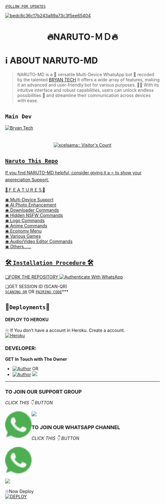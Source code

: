  [`ℹ️FOLLOW FOR UPDATES`](https://github.com/Bryanlover1) 
</p>
<a href="https://ibb.co/MBvWDD2"><img src="https://telegra.ph/file/062ace096a270a9b42047.jpg" alt="bedc8c36c17b243a89a73c3f5ee65404" border="0"></a>
<h1 align="center">  🔥NARUTO-ＭＤ🔥
</p>
  
#  ℹ️ ABOUT NARUTO-MD
 >NARUTO-MD is a 🌟 versatile Multi-Device WhatsApp bot 🤖 recoded by the talented [BRYAN TECH](https://github.com/Bryanlover1) It offers a wide array of features, making it an advanced and user-friendly bot for various purposes. 🎉📱 With its intuitive interface and robust capabilities, users can unlock endless possibilities 🚀 and streamline their communication across devices with ease.

## `Main Dev` 
<a href="https://github.com/Bryanlover1"><img src="https://telegra.ph/file/60d7acb8c8ab3ddfb8ab6.jpg" width="250" height="250" alt="Bryan Tech"/></a>

  
# </a>
   <a aria-label="NARUTO-MD-V1 is free to use" href="https://whatsapp.com/channel/0029VacpEdXIt5rqKLB9nC1L" target="_blank">
 <p align="center"><img src="https://profile-counter.glitch.me/{Bryanlover1}/count.svg" alt="xcelsama:: Visitor's Count" /></p>



## `Naruto This Repo`
If you find NARUTO-MD helpful, consider giving it a ⭐ to show your appreciation,Support.



📡ＦＥＡＴＵＲＥＳ📡


◉ Multi-Device Support  
◉ AI Photo Enhancement  
◉ Downloader Commands  
◉ Hidden NSFW Commands  
◉ Logo Commands  
◉ Anime Commands  
◉ Economy Menu  
◉ Various Games  
◉ Audio/Video Editor Commands                   
◉ Others...... 

## 🛠️ `Installation Procedure` 🛠


❏FORK THE REPOSITORY 
  <a href="https://github.com/Bryanlover1/Naruto-MD-V1/fork" target="_blank">
  <img src="https://img.shields.io/badge/FORK Naruto-yellow?style=for-the-badge&logo=render" alt="Authenticate With WhatsApp" width="170" height="34">
</a>

❏GET SESSION ID 
(SCAN-QR)           
 [`SCANING QR`](https://chemms-3143941ace82.herokuapp.com/)
 OR [`PAIRING CODE`](https://chemms-3143941ace82.herokuapp.com/)***


## 👻`Deployments`👻
#### DEPLOY TO HEROKU 

☉ If You don't have a account in Heroku. Create a account.
    <br>
<a href='https://signup.heroku.com/' target="_blank"><img alt='Heroku' src='https://img.shields.io/badge/-Create-red?style=for-the-badge&logo=heroku&logoColor=white'/></a>

### DEVELOPER:
**GET In Touch with The Owner**
- <a href="https://instagram.com/france.king1"><img title="Author" src="https://img.shields.io/badge/ON INSTAGRAM-black?style=for-the-badge&logo=Instagram"></a>
OR 
- <a href="https://wa.me/254742063632"><img title="Author" src="https://img.shields.io/badge/ON WHATSAPP-black?style=for-the-badge&logo=WhatsApp"></a>
<a><img src='https://i.imgur.com/LyHic3i.gif'/></a>

***

### TO JOIN OUR SUPPORT GROUP 


*CLICK THIS 👇 BUTTON* <p align="centre">
  <a href="https://chat.whatsapp.com/IH4xWuVTGpf7ibfzC3h6LM">
    <img align="left" alt="SIEGRIN | Whastapp" width="86px" src="https://raw.githubusercontent.com/PikaBotz/My_Personal_Space/main/Images/AnyaBot_pics/Anya_v2/Whatsapp.svg" />
  

   
   <a><img src='https://i.imgur.com/LyHic3i.gif'/></a>

### TO JOIN OUR WHATSAPP CHANNEL 

*CLICK THIS 👇 BUTTON* <p align="centre">
  <a href="https://whatsapp.com/channel/0029VaTbb3p84Om9LRX1jg0P">
   <img align="centre" alt="SIEGRIN | Whastapp" width="86px" src="https://raw.githubusercontent.com/PikaBotz/My_Personal_Space/main/Images/AnyaBot_pics/Anya_v2/Whatsapp.svg" />

   
 <a><img src='https://i.imgur.com/LyHic3i.gif'/></a>






































☉Now Deploy
    <br>
<a href='https://dashboard.heroku.com/new?template=https://github.com/Bryanlover1/Naruto-MD-V1' target="_blank"><img alt='DEPLOY' src='https://img.shields.io/badge/-DEPLOY-red?style=for-the-badge&logo=heroku&logoColor=white'/></a>




